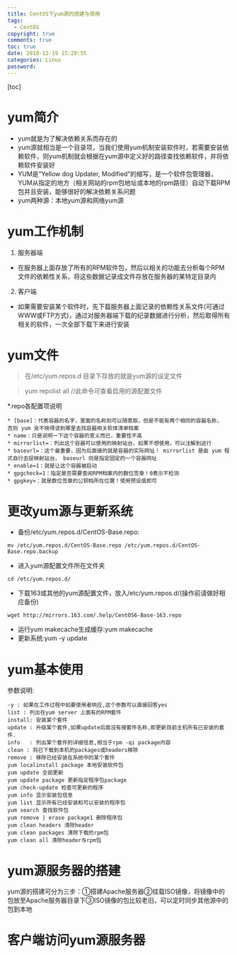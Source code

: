 ```yaml
---
title: CentOS下yum源的搭建与使用
tags:
  - CentOS
copyright: true
comments: true
toc: true
date: 2018-12-19 15:29:55
categories: Linux
password:
---
```


[toc]

# yum简介
* yum就是为了解决依赖关系而存在的
* yum源就相当是一个目录项，当我们使用yum机制安装软件时，若需要安装依赖软件，则yum机制就会根据在yum源中定义好的路径查找依赖软件，并将依赖软件安装好
* YUM是“Yellow dog Updater, Modified”的缩写，是一个软件包管理器，YUM从指定的地方（相关网站的rpm包地址或本地的rpm路径）自动下载RPM包并且安装，能够很好的解决依赖关系问题
* yum两种源：本地yum源和网络yum源

# yum工作机制
1. 服务器端
* 在服务器上面存放了所有的RPM软件包，然后以相关的功能去分析每个RPM文件的依赖性关系，将这些数据记录成文件存放在服务器的某特定目录内
2. 客户端
* 如果需要安装某个软件时，先下载服务器上面记录的依赖性关系文件(可通过WWW或FTP方式)，通过对服务器端下载的纪录数据进行分析，然后取得所有相关的软件，一次全部下载下来进行安装

# yum文件
> 在/etc/yum.repos.d 目录下存放的就是yum源的设定文件

> yum repolist all   //此命令可查看启用的源配置文件

*.repo各配置项说明
~~~
* [base]：代表容器的名字，里面的名称则可以随意取，但是不能有两个相同的容器名称， 否则 yum 会不晓得该到哪里去找容器相关软体清单档案
* name：只是说明一下这个容器的意义而已，重要性不高
* mirrorlist=：列出这个容器可以使用的映射站台，如果不想使用，可以注解到这行
* baseurl=：这个最重要，因为后面接的就是容器的实际网址！ mirrorlist 是由 yum 程式自行去捉映射站台， baseurl 则是指定固定的一个容器网址
* enable=1：就是让这个容器被启动  
* gpgcheck=1：指定是否需要查阅RPM档案内的数位签章！0表示不检测
* gpgkey=：就是数位签章的公钥档所在位置！使用预设值即可
~~~

# 更改yum源与更新系统
* 备份/etc/yum.repos.d/CentOS-Base.repo:
~~~
mv /etc/yum.repos.d/CentOS-Base.repo /etc/yum.repos.d/CentOS-Base.repo.backup
~~~
* 进入yum源配置文件所在文件夹
~~~
cd /etc/yum.repos.d/
~~~
* 下载163或其他的yum源配置文件，放入/etc/yum.repos.d/(操作前请做好相应备份)
~~~
wget http://mirrors.163.com/.help/CentOS6-Base-163.repo
~~~
* 运行yum makecache生成缓存:yum makecache
* 更新系统:yum -y update
# yum基本使用
参数说明:
~~~
-y : 如果在工作过程中如要使用者响应,这个参数可以直接回答yes
list : 列出在yum server 上面有的RPM套件
install: 安装某个套件
update : 升级某个套件,如果update后面没有接套件名称,即更新目前主机所有已安装的套件.
info   : 列出某个套件的详细信息,相当于rpm -qi package内容
clean : 将已下载到本机的packages或headers移除
remove : 移除已经安装在系统中的某个套件
yum localinstall package 本地安装软件包
yum update 全部更新
yum update package 更新指定程序包package
yum check-update 检查可更新的程序
yum info 显示安装包信息
yum list 显示所有已经安装和可以安装的程序包 
yum search 查找软件包
yum remove | erase package1 删除程序包
yum clean headers 清除header
yum clean packages 清除下载的rpm包
yum clean all 清除header与rpm包
~~~

# yum源服务器的搭建
yum源的搭建可分为三步：①搭建Apache服务器②挂载ISO镜像，将镜像中的包放至Apache服务器目录下③ISO镜像的包比较老旧，可以定时同步其他源中的包到本地

# 客户端访问yum源服务器